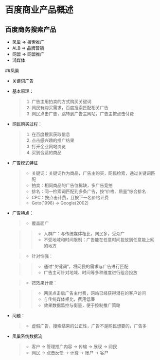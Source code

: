 # 百度商业产品概述


## 百度商务搜索产品

  - 凤巢 => 搜索推广
  - ALB  => 品牌营销
  - 网盟 => 网盟推广
  - 鸿媒体

##凤巢

  - 关键词广告

  - 基本原理：

    >1. 广告主用拍卖的方式购买关键词
    >2. 网民有购买需求，百度搜索匹配相关广告
    >3. 网民点击广告，跳转到广告主网站，广告主按点击付费

  - 网民购买过程：

    >1. 在百度搜索获取信息
    >2. 点击感兴趣的推广结果
    >3. 打开企业网站浏览
    >4. 买到合适的商品

  - 广告模式特征

    >- 关键词：关键词作为商品，广告主购买，网民检索，通过关键词匹配
    >- 拍卖：相同商品的广告位稀缺，多广告竞拍
    >- 排名：同一检索词匹配到多条广告，按“价格、质量”综合排名
    >- CPC：按点击计费，且按下一名价格计费
    >- Goto(1998) -> Google(2002)

  - 广告特点：

    >- 覆盖面广

      >>- 人群广：与传统媒体相比，网民多，受众广
      >>- 不受地域和时间限制：广告能在任意时间投放到任意能上网的地方

    >- 针对性强：

      >>- 通过“关键词”，将网民的需求与广告进行匹配
      >>- 广告主可针对地域、时间等多种维度进行组合投放

    >- 按效果计费：

      >>- 网民点击后广告主付费，网站已经获得潜在的客户访问
      >>- 与传统媒体相比，费用低廉
      >>- 效果数据监控与衡量，便于控制推广策略

  - 问题：

    >- 虚假广告，搜索结果的公正性，广告不是网民想要的，广告多

  - 凤巢系统数据流
  
    >- 客户 -> 管理推广内容 -> 传输 -> 展现 -> 网民
    >- 网民 -> 点击反馈 -> 计费 -> 账户 -> 客户